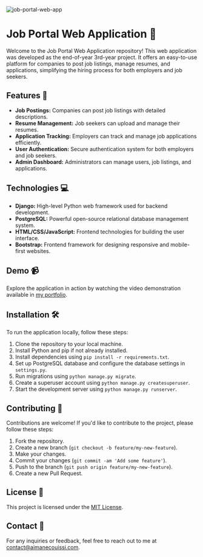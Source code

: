 <img src="https://socialify.git.ci/aimanecouissi/job-portal-web-app/image?description=1&descriptionEditable=Django-based%20platform%20for%20job%20posting%20and%20application%20management.%20Simplifies%20hiring%20processes%20for%20companies%20and%20job%20seekers.&language=1&name=1&owner=1&theme=Auto" alt="job-portal-web-app" />

# Job Portal Web Application 💼

Welcome to the Job Portal Web Application repository! This web application was developed as the end-of-year 3rd-year project. It offers an easy-to-use platform for companies to post job listings, manage resumes, and applications, simplifying the hiring process for both employers and job seekers.

## Features 🚀

- **Job Postings:** Companies can post job listings with detailed descriptions.
- **Resume Management:** Job seekers can upload and manage their resumes.
- **Application Tracking:** Employers can track and manage job applications efficiently.
- **User Authentication:** Secure authentication system for both employers and job seekers.
- **Admin Dashboard:** Administrators can manage users, job listings, and applications.

## Technologies 💻

- **Django:** High-level Python web framework used for backend development.
- **PostgreSQL:** Powerful open-source relational database management system.
- **HTML/CSS/JavaScript:** Frontend technologies for building the user interface.
- **Bootstrap:** Frontend framework for designing responsive and mobile-first websites.

## Demo 📹

Explore the application in action by watching the video demonstration available in [my portfolio]([link-to-portfolio](https://www.aimanecouissi.com/)).

## Installation 🛠️

To run the application locally, follow these steps:

1. Clone the repository to your local machine.
2. Install Python and pip if not already installed.
3. Install dependencies using `pip install -r requirements.txt`.
4. Set up PostgreSQL database and configure the database settings in `settings.py`.
5. Run migrations using `python manage.py migrate`.
6. Create a superuser account using `python manage.py createsuperuser`.
7. Start the development server using `python manage.py runserver`.

## Contributing 🤝

Contributions are welcome! If you'd like to contribute to the project, please follow these steps:

1. Fork the repository.
2. Create a new branch (`git checkout -b feature/my-new-feature`).
3. Make your changes.
4. Commit your changes (`git commit -am 'Add some feature'`).
5. Push to the branch (`git push origin feature/my-new-feature`).
6. Create a new Pull Request.

## License 📄

This project is licensed under the [MIT License](LICENSE).

## Contact 📧

For any inquiries or feedback, feel free to reach out to me at [contact@aimanecouissi.com](mailto:contact@aimanecouissi.com).
